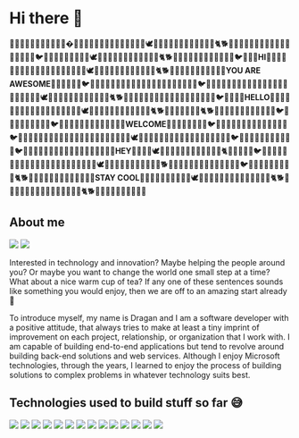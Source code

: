 # Hi there 👋
🐏🦍🦧🐆🐃🦙🦘🦥🐖🐑🐐�🦘🦥🐑🐘🐖🐑🐫🐆🐅🐃🐾🦧🦚🐥🕊🦅🐙🦀🐜🦆🐠🦔🦘🦘🐄🦏🐆🐈🐕🦍🐒🐱🦌🐩🐪🦘🐇🐫🦎🐢🦈🦕🦥🐑🦚🐥🐦🦅🐓🐡🐙🐃🐾🦧🦚🐥🕊🦅🐙🦀🐜🦆🐠🦔🦘🦘🐄🦏🐆🐈🐕🦍🐒🐱🐫🦎🐢🦈🦕🦥🐑🦚🐥🐦🦅🐓🐡**HI**🐙🦀🦈🐚🦋🦈🦎🐍🐘🐖🐑🐫🐆🐅🐃🐾🦧🦚🐥🕊🦅🐙🦀🐜🦆🐠🦔🦘🦘🐄🦏🐆🐈🐕🦍🐒🐱🦌🐩🐪🦘🐇🐫🦎🐢**YOU ARE AWESOME**🦈🦕🦥🐑🦚🐥🐦🦅🐓🐡🐙🦀🦈🐚🦋🦈🦎🐍🐘🐫🦎🐢🦈🦕🦥🐑🦚🐥🐦🦅🐓🐡🐙🦀🦈🐚🦋🦈🦎🐍🐘🐖🐑🐫🐆🐅🐃🐾🦧🦚🐥🕊🦅🐙🦀🐜🦆🐠🦔🦘🦘🐄🦏🐆🐈🐕🦍🐒🐱🦌🐩🐪🐪🦘🐇🐫🦎🐢🦈🦕🦥🐑🦚🐥🐦🦅🐓🐡🐙**HELLO**🦀🦈🐚🦋🦈🦎🐍🐘🐖🐑🐫🐆🐅🐃🐾🦧🦚🐥🕊🦅🐙🦀🐜🦆🐠🦔🦘🦘🐄🦏🐆🐈🐕🦍🐒🐱🐫🦎🐢🦈🐈🐕🦍🐒🐱🐫🦎🐢🦈🦕🦥🐑🦚🐥🐦🦅🐓🐢🦈🦕🦥🐑🦚🐥🐦🦅🐓🐡🐙🦀🦈🐚🦋🦈🦎🐍🐘🐫**WELCOME**🦎🐢🦈🦕🦥🐑🦚🐥🐦🦅🐓🐡🐙🦀🦈🐚🦋🦈🦎🐍🐑🦚🐥🐦🦅🐓🐡🐙🦀🦈🐚🦋🦈🦎🐍🐘🐖🐑🐫🐆🐅🐃🐾🦧🦚🐥🕊🦅🐙🦀🐜🦆🐠🦔🦘🐱🐫🦎🐢🦈🦕🦥🐑🦚🐥🐦🦅🐓🐡🐙🦀🦈🐚🦥🐑🦚🐥🐦🦅🐓🐡🐙🦀🦈🐚🦋🦈🦎🐍🐘🐖🐑🐫🐆🐅🐃**HEY**🐾🦧🦚🐥🕊🦅🐙🦀🐜🦆🐠🦔🦘🦘🐄🦏🐆🐈🦕🦥🐑🦚🐥🐦🦅🐓🐡🐙🦀🦈🐚🦋🦈🦎🐍🐘🐖🐑🐫🐆🐅🐃🐾🦧🦚🐥🕊🦅🐀🦎🐢🐁🐪🐑🦌🐆🦌🦧🐕🦌🐩🐪🦘🐇🐫🦎🐢🦈🦕🦥🐑🦚🐥🐦🦅🐓🐡🐙🦀🦘🐄🦏🐆🐈🐕🦍🐒🐱🦌🐩🦀🦈🐚🦋🦈🦎🐍🐘**STAY COOL**🐖🐑🐫🐆🐅🐃🐾🦧🦚🐥🕊🦅🐙🦀🐜🦆🐠🦔🦘🦘🐄🦏🐆🐆🐅🐈🐕🦍🐒🐱🦌🐩🐪🦘🐇🐫🦎🐢🦈🦕🦥🐑🐈🐕🦍🐒🐱🦌🐩🐪🦘🐇🐫🦎

## About me

[![](https://img.shields.io/badge/LinkedIn-0077B5?style=for-the-badge&logo=linkedin&logoColor=white)](https://www.linkedin.com/in/dragan-gelevski/)
[![](https://img.shields.io/badge/Gmail-D14836?style=for-the-badge&logo=gmail&logoColor=white)](mailto:hello@dragan.codes)

Interested in technology and innovation? Maybe helping the people around you? Or maybe you want to change the world one small step at a time? What about a nice warm cup of tea? If any one of these sentences sounds like something you would enjoy, then we are off to an amazing start already 🦙

To introduce myself, my name is Dragan and I am a software developer with a positive attitude, that always tries to make at least a tiny imprint of improvement on each project, relationship, or organization that I work with. I am capable of building end-to-end applications but tend to revolve around building back-end solutions and web services. Although I enjoy Microsoft technologies, through the years, I learned to enjoy the process of building solutions to complex problems in whatever technology suits best. 

## Technologies used to build stuff so far 😅
![](https://img.shields.io/badge/C%23-239120?style=for-the-badge&logo=c-sharp&logoColor=white) ![](https://img.shields.io/badge/.NET-5C2D91?style=for-the-badge&logo=.net&logoColor=white) ![](https://img.shields.io/badge/Xamarin-3498DB?style=for-the-badge&logo=xamarin&logoColor=white) ![](https://img.shields.io/badge/Microsoft_Azure-0089D6?style=for-the-badge&logo=microsoft-azure&logoColor=white) ![](https://img.shields.io/badge/Google_Cloud-4285F4?style=for-the-badge&logo=google-cloud&logoColor=white) ![](https://img.shields.io/badge/Python-14354C?style=for-the-badge&logo=python&logoColor=white) ![](https://img.shields.io/badge/PHP-777BB4?style=for-the-badge&logo=php&logoColor=white) ![](https://img.shields.io/badge/MySQL-00000F?style=for-the-badge&logo=mysql&logoColor=white) ![](https://img.shields.io/badge/JavaScript-F7DF1E?style=for-the-badge&logo=javascript&logoColor=black) ![](
https://img.shields.io/badge/Shell_Script-121011?style=for-the-badge&logo=gnu-bash&logoColor=white) ![](https://img.shields.io/badge/Markdown-000000?style=for-the-badge&logo=markdown&logoColor=white
) ![](https://img.shields.io/badge/HTML-239120?style=for-the-badge&logo=html5&logoColor=white) ![](https://img.shields.io/badge/CSS-239120?&style=for-the-badge&logo=css3&logoColor=white) ![](https://img.shields.io/badge/Bootstrap-563D7C?style=for-the-badge&logo=bootstrap&logoColor=white)
